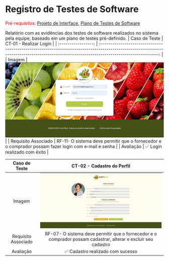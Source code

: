 # Registro de Testes de Software

<span style="color:red">Pré-requisitos: <a href="03-Projeto de Interface.md"> Projeto de Interface</a></span>, <a href="08-Plano de Testes de Software.md"> Plano de Testes de Software</a>

Relatório com as evidências dos testes de software realizados no sistema pela equipe, baseado em um plano de testes pré-definido.
|    Caso de Teste    |                                                                   CT-01 - Realizar Login                                                                |
| :-----------------: | :-----------------------------------------------------------------------------------------------------------------------------------------------------------------------------------------: |
|       Imagem        | <img widt = "500px" src = "https://github.com/ICEI-PUC-Minas-PMV-ADS/pmv-ads-2023-2-e2-proj-int-t2-grupo-2-hortidot/blob/main/docs/img/tela-login.01.jpg"/> |
| Requisito Associado |                          RF-11- O sistema deve permitir que o fornecedor e o comprador possam fazer login com e-mail e senha                          |
|      Avaliação      |                                                                               ✅ Login realizado com êxito                                                                     |                                                                                                           

|    Caso de Teste    |                                                                   CT-02 - Cadastro do Perfil                                                               |
| :-----------------: | :-----------------------------------------------------------------------------------------------------------------------------------------------------------------------------------------: |
|       Imagem        | <img widt = "500px" src = "https://github.com/ICEI-PUC-Minas-PMV-ADS/pmv-ads-2023-2-e2-proj-int-t2-grupo-2-hortidot/blob/main/docs/img/tela-cadastro-perfil.01.jpg"/> |
| Requisito Associado |                          RF-07- O sistema deve permitir que o fornecedor e o comprador possam cadastrar, alterar e excluir seu cadastro                          |
|      Avaliação      |                                                                               ✅ Cadastro realizado com sucesso                                                                                                                                                                                                                                 
